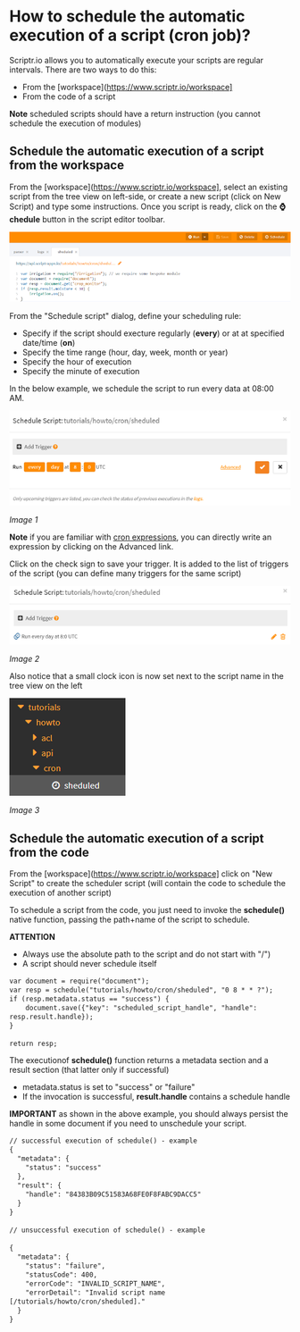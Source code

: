 # How to schedule the automatic execution of a script (cron job)?

Scriptr.io allows you to automatically execute your scripts are regular intervals. 
There are two ways to do this: 
- From the [workspace](https://www.scriptr.io/workspace]
- From the code of a script

**Note** scheduled scripts should have a return instruction (you cannot schedule the execution of modules)

## Schedule the automatic execution of a script from the workspace

From the [workspace](https://www.scriptr.io/workspace], select an existing script from the tree view on left-side, 
or create a new script (click on New Script) and type some instructions. Once you script is ready, click on the **⌚chedule** button in the script editor toolbar.

![Schedule a script](./images/schedule.png)

From the "Schedule script" dialog, define your scheduling rule:

- Specify if the script should execture regularly (**every**) or at at specified date/time (**on**)
- Specify the time range (hour, day, week, month or year)
- Specify the hour of execution
- Specify the minute of execution

In the below example, we schedule the script to run every data at 08:00 AM.

![Cron trigger](./images/create_trigger.png)

*Image 1*

**Note** if you are familiar with [cron expressions](https://www.freeformatter.com/cron-expression-generator-quartz.html), you can directly write an expression by clicking on the Advanced link.

Click on the check sign to save your trigger. It is added to the list of triggers of the script (you can define many triggers for the same script)

![Trigger set](./images/trigger_set.png)

*Image 2*

Also notice that a small clock icon is now set next to the script name in the tree view on the left

![Clock set](./images/clock.png)

*Image 3*

## Schedule the automatic execution of a script from the code

From the [workspace](https://www.scriptr.io/workspace] click on "New Script" to create the scheduler script (will contain the code to schedule the execution of another script)

To schedule a script from the code, you just need to invoke the **schedule()** native function, passing the path+name of the script to schedule.

**ATTENTION**
- Always use the absolute path to the script and do not start with "/")
- A script should never schedule itself

```
var document = require("document");
var resp = schedule("tutorials/howto/cron/sheduled", "0 8 * * ?");
if (resp.metadata.status == "success") {
    document.save({"key": "scheduled_script_handle", "handle": resp.result.handle});
}

return resp;
```
The executionof **schedule()** function returns a metadata section and a result section (that latter only if successful)
- metadata.status is set to "success" or "failure"
- If the invocation is successful, **result.handle** contains a schedule handle

**IMPORTANT** as shown in the above example, you should always persist the handle in some document if you need to unschedule your script.

```
// successful execution of schedule() - example
{
  "metadata": {
    "status": "success"
  },
  "result": {
    "handle": "84383B09C51583A68FE0F8FABC9DACC5"
  }
}

// unsuccessful execution of schedule() - example

{
  "metadata": {
    "status": "failure",
    "statusCode": 400,
    "errorCode": "INVALID_SCRIPT_NAME",
    "errorDetail": "Invalid script name [/tutorials/howto/cron/sheduled]."
  }
}
```



